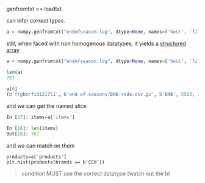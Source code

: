 genfromtxt >> loadtxt

can infer _correct_ types.

```python
a = numpy.genfromtxt("endofseason.log", dtype=None, names=('host', 'file', 'brand', 'models', 'products', 'items', 'http')
```

still, when faced with non homogenous datatypes, it yields a [structured array](https://docs.scipy.org/doc/numpy/user/basics.rec.html)

```python
a = numpy.genfromtxt("endofseason.log", dtype=None, names=['host', 'file', 'brand', 'models', 'products', 'items', 'http'])

len(a)
767

a[0]
(b'frgbmrfid1217l1', b'end-of-seasons/BNB-redo.csv.gz', b'BNB', 5583, 20820, 557, 201)
```

and we can get the named slice

```python
In [17]: items=a['items']

In [18]: len(items)
Out[18]: 767
```

and we can match on them

```
products=a['products']
plt.hist(products[brands == b'CCH'])
```

> condition MUST use the correct datatype (watch out the b)
>
